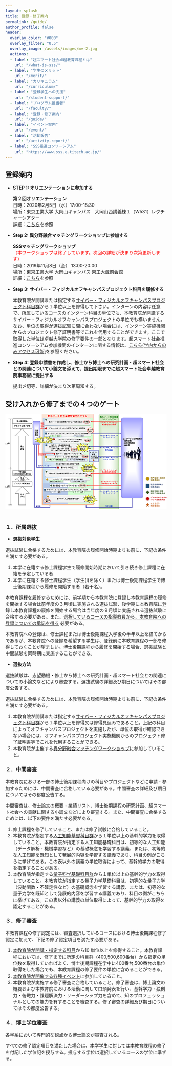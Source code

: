 ```yaml
---
layout: splash
title: 登録・修了案内
permalink: /guide/
author_profile: false
header:
  overlay_color: "#000"
  overlay_filter: "0.5"
  overlay_image: /assets/images/mv-2.jpg
  actions:
  - label: "超スマート社会卓越教育課程とは"
    url: "/what-is-sss/"
  - label: "学生のメリット"
    url: "/merit/"
  - label: "カリキュラム"
    url: "/curriculum/"
  - label: "登録学生への支援​"
    url: "/student-support/"
  - label: "プログラム担当者​"
    url: "/faculty/"
  - label: "登録・修了案内"
    url: "/guide/"
  - label: "イベント案内"
    url: "/event/"
  - label: "活動報告"
    url: "/activity-report/"
  - label: "SSS推進コンソーシアム"
    url: "https://www.sss.e.titech.ac.jp/"
---
```


## 登録案内

* **STEP 1: オリエンテーションに参加する**

  **第２回オリエンテーション**<br>
  日時：2020年2月5日（水）17:00-18:30<br>
  場所：東京工業大学 大岡山キャンパス　大岡山西講義棟１（W531）レクチャーシアター<br>
  詳細：[こちら](https://www.sss.e.titech.ac.jp/event-wise-orientation-20200205/)を参照<br>

* **Step 2: 異分野融合マッチングワークショップに参加する**

  **SSSマッチングワークショップ**<br>
  <span style="color:Red">（本ワークショップは終了しています。次回の詳細が決まり次第更新します）</span><br>
  日時：2019年11月8日（金） 13:00-20:00<br>
  場所：東京工業大学 大岡山キャンパス 東工大蔵前会館<br>
  詳細：[こちら](http://www.sss.e.titech.ac.jp/event-sss-matching-ws-20191108/)を参照

* **​Step 3: サイバー・フィジカルオフキャンパスプロジェクト科目を履修する**

  本教育院が開講または指定する[サイバー・フィジカルオフキャンパスプロジェクト科目群](https://www.wise-sss.titech.ac.jp/courses/off-campus.pdf)から１単位以上を修得して下さい。インターンの内容は任意で、所属しているコースのインターン科目の単位でも、本教育院が開講するサイバー・フィジカルオフキャンパスプロジェクトの単位でも構いません。なお、単位の取得が選抜試験に間に合わない場合には、インターン実施機関からのプロジェクト修了証明書等でこれを代用することができます。ここで取得した単位は卓越大学院の修了要件の一部となります。超スマート社会推進コンソーシアム参加機関のインターンに関する情報は、[こちら(学内からのみアクセス可能)](https://www.sss.e.titech.ac.jp/for_students/for_students_only/)を参照ください。

* **Step 4: 登録申請書を作成し、修士から博士への研究計画・超スマート社会との関連について小論文を添えて、提出期限までに超スマート社会卓越教育院事務室に提出する**

  提出〆切等、詳細が決まり次第周知する。


## 受け入れから修了までの４つのゲート

<div style="text-align:center"><img src="/assets/images/curriculum.png" /></div><br>

### １．所属選抜

* **選抜対象学生**

選抜試験に合格するためには、本教育院の履修開始時期よりも前に、下記の条件を満たす必要がある。

1. 本学に在籍する修士課程学生で履修開始時期において引き続き修士課程に在籍を予定している者<br>
2. 本学に在籍する修士課程学生（学生(I)を除く）または博士後期課程学生で博士後期課程から履修を開始する者（若干名）。

本教育課程を履修するためには、前学期から本教育院に登録し本教育課程の履修を開始する場合は前年度の３月頃に実施される選抜試験、後学期に本教育院に登録し本教育課程の履修を開始する場合は当年度の９月頃に実施される選抜試験に合格する必要がある。また、<u>選択しているコースの指導教員から、本教育院への登録についての承諾を得る</u> 必要がある。

本教育院への登録は、修士課程または博士後期課程入学後の半年以上を経てからであるが、本教育院への登録を希望する学生は、登録前に本教育課程の一部を修得しておくことが望ましい。博士後期課程から履修を開始する場合、選抜試験と中間試験を同時期に実施することができる。

* **選抜方法**

選抜試験は、志望動機・修士から博士への研究計画・超スマート社会との関連についての小論文などにより審査する。選抜試験の詳細及び期日についてはその都度公告する。

選抜試験に合格するためには、本教育院の履修開始時期よりも前に、下記の条件を満たす必要がある。

1. 本教育院が開講または指定する[サイバー・フィジカルオフキャンパスプロジェクト科目群](https://www.wise-sss.titech.ac.jp/courses/off-campus.pdf)から１単位以上を修得又は修得見込みであること。上記の科目によってオフキャンパスプロジェクトを実施したが、単位の取得が確認できない場合には、オフキャンパスプロジェクト実施機関からのプロジェクト修了証明書等でこれを代用することができる。
2. 本教育院が主催する[異分野融合マッチングワークショップ](http://www.sss.e.titech.ac.jp/event-sss-matching-ws-20191108/)に参加していること。


### ２．中間審査

本教育院における一部の博士後期課程向けの科目やプロジェクトなどに申請・参加するためには、中間審査に合格している必要がある。中間審査の詳細及び期日についてはその都度公告する。

中間審査は、修士論文の概要・業績リスト、博士後期課程の研究計画、超スマート社会への貢献に関する小論文などにより審査する。また、中間審査に合格するためには、以下の要件を満たす必要がある。

1. 修士課程を修了していること、または修了試験に合格していること。
2. 本教育院が指定する[人工知能基礎科目群](https://www.wise-sss.titech.ac.jp/courses/AI-Q.pdf)から１単位以上の基幹的学力を取得していること。本教育院が指定する人工知能基礎科目は、初等的な人工知能（データ解析・機械学習など）の基礎概念を学習する講義、または、初等的な人工知能を既知として発展的内容を学習する講義であり、科目の例がこちらに挙げてある。この表以外の講義の単位取得によって、基幹的学力の取得を指定することがある。
3. 本教育院が指定する[量子科学基礎科目群](https://www.wise-sss.titech.ac.jp/courses/AI-Q.pdf)から１単位以上の基幹的学力を取得していること。本教育院が指定する量子力学基礎科目は、初等的な量子力学（波動関数・不確定性など）の基礎概念を学習する講義、または、初等的な量子力学を既知として発展的内容を学習する講義であり、科目の例がこちらに挙げてある。この表以外の講義の単位取得によって、基幹的学力の取得を認定することがある。

### ３．修了審査

本教育課程の修了認定には、審査選択しているコースにおける博士後期課程修了認定に加えて、下記の修了認定項目を満たす必要がある。

1. [本教育院が開講・指定する科目](https://www.wise-sss.titech.ac.jp/courses/courses-event.pdf)から10 単位以上を修得すること。本教育課程においては、修了までに所定の科目群（400,500,600番台）から指定の単位数を取得していればよく、博士後期課程在学中に400番台,500番台の単位取得をした場合でも、本教育課程の修了要件の単位に含めることができる。
2. [本教育院が開催する各種イベント](https://www.wise-sss.titech.ac.jp/courses/courses-event.pdf)に参加していること。
3. 本教育院が実施する修了審査に合格していること。修了審査は、博士論文の概要および本教育院における活動に関して口頭発表を行い、基幹学力・独創力・俯瞰力・課題解決力・リーダーシップ力を含めて、知のプロフェッショナルとしての能力を有することを審査する。修了審査の詳細及び期日についてはその都度公告する。

### ４．博士学位審査

各学系において専門的な観点から博士論文が審査される。​

すべての修了認定項目を満たした場合は、本学学生に対しては本教育課程の修了を付記した学位記を授与する。授与する学位は選択しているコースの学位に準ずる。
